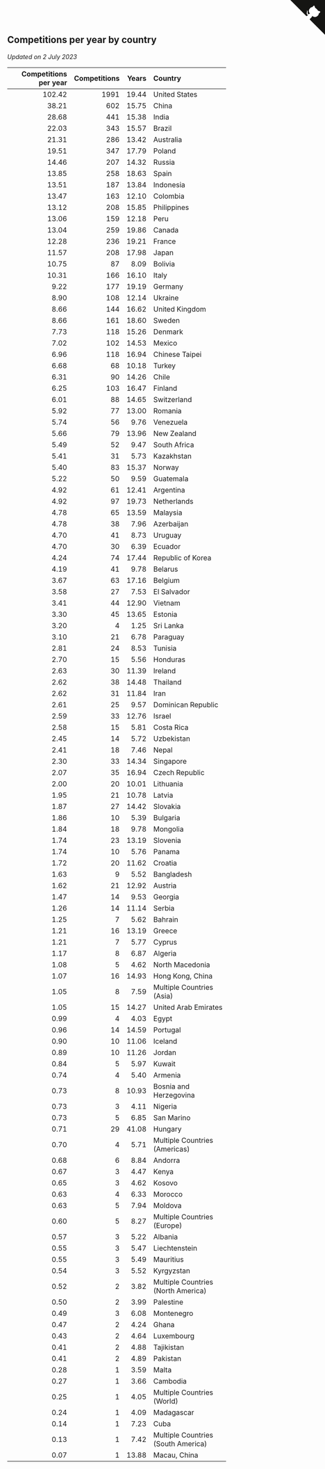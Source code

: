 ## Competitions per year by country

*Updated on  2 July 2023*

| Competitions per year | Competitions | Years | Country |
| ---: | ---: | ---: | :--- |
| 102.42 | 1991 | 19.44 | United States |
| 38.21 | 602 | 15.75 | China |
| 28.68 | 441 | 15.38 | India |
| 22.03 | 343 | 15.57 | Brazil |
| 21.31 | 286 | 13.42 | Australia |
| 19.51 | 347 | 17.79 | Poland |
| 14.46 | 207 | 14.32 | Russia |
| 13.85 | 258 | 18.63 | Spain |
| 13.51 | 187 | 13.84 | Indonesia |
| 13.47 | 163 | 12.10 | Colombia |
| 13.12 | 208 | 15.85 | Philippines |
| 13.06 | 159 | 12.18 | Peru |
| 13.04 | 259 | 19.86 | Canada |
| 12.28 | 236 | 19.21 | France |
| 11.57 | 208 | 17.98 | Japan |
| 10.75 | 87 | 8.09 | Bolivia |
| 10.31 | 166 | 16.10 | Italy |
| 9.22 | 177 | 19.19 | Germany |
| 8.90 | 108 | 12.14 | Ukraine |
| 8.66 | 144 | 16.62 | United Kingdom |
| 8.66 | 161 | 18.60 | Sweden |
| 7.73 | 118 | 15.26 | Denmark |
| 7.02 | 102 | 14.53 | Mexico |
| 6.96 | 118 | 16.94 | Chinese Taipei |
| 6.68 | 68 | 10.18 | Turkey |
| 6.31 | 90 | 14.26 | Chile |
| 6.25 | 103 | 16.47 | Finland |
| 6.01 | 88 | 14.65 | Switzerland |
| 5.92 | 77 | 13.00 | Romania |
| 5.74 | 56 | 9.76 | Venezuela |
| 5.66 | 79 | 13.96 | New Zealand |
| 5.49 | 52 | 9.47 | South Africa |
| 5.41 | 31 | 5.73 | Kazakhstan |
| 5.40 | 83 | 15.37 | Norway |
| 5.22 | 50 | 9.59 | Guatemala |
| 4.92 | 61 | 12.41 | Argentina |
| 4.92 | 97 | 19.73 | Netherlands |
| 4.78 | 65 | 13.59 | Malaysia |
| 4.78 | 38 | 7.96 | Azerbaijan |
| 4.70 | 41 | 8.73 | Uruguay |
| 4.70 | 30 | 6.39 | Ecuador |
| 4.24 | 74 | 17.44 | Republic of Korea |
| 4.19 | 41 | 9.78 | Belarus |
| 3.67 | 63 | 17.16 | Belgium |
| 3.58 | 27 | 7.53 | El Salvador |
| 3.41 | 44 | 12.90 | Vietnam |
| 3.30 | 45 | 13.65 | Estonia |
| 3.20 | 4 | 1.25 | Sri Lanka |
| 3.10 | 21 | 6.78 | Paraguay |
| 2.81 | 24 | 8.53 | Tunisia |
| 2.70 | 15 | 5.56 | Honduras |
| 2.63 | 30 | 11.39 | Ireland |
| 2.62 | 38 | 14.48 | Thailand |
| 2.62 | 31 | 11.84 | Iran |
| 2.61 | 25 | 9.57 | Dominican Republic |
| 2.59 | 33 | 12.76 | Israel |
| 2.58 | 15 | 5.81 | Costa Rica |
| 2.45 | 14 | 5.72 | Uzbekistan |
| 2.41 | 18 | 7.46 | Nepal |
| 2.30 | 33 | 14.34 | Singapore |
| 2.07 | 35 | 16.94 | Czech Republic |
| 2.00 | 20 | 10.01 | Lithuania |
| 1.95 | 21 | 10.78 | Latvia |
| 1.87 | 27 | 14.42 | Slovakia |
| 1.86 | 10 | 5.39 | Bulgaria |
| 1.84 | 18 | 9.78 | Mongolia |
| 1.74 | 23 | 13.19 | Slovenia |
| 1.74 | 10 | 5.76 | Panama |
| 1.72 | 20 | 11.62 | Croatia |
| 1.63 | 9 | 5.52 | Bangladesh |
| 1.62 | 21 | 12.92 | Austria |
| 1.47 | 14 | 9.53 | Georgia |
| 1.26 | 14 | 11.14 | Serbia |
| 1.25 | 7 | 5.62 | Bahrain |
| 1.21 | 16 | 13.19 | Greece |
| 1.21 | 7 | 5.77 | Cyprus |
| 1.17 | 8 | 6.87 | Algeria |
| 1.08 | 5 | 4.62 | North Macedonia |
| 1.07 | 16 | 14.93 | Hong Kong, China |
| 1.05 | 8 | 7.59 | Multiple Countries (Asia) |
| 1.05 | 15 | 14.27 | United Arab Emirates |
| 0.99 | 4 | 4.03 | Egypt |
| 0.96 | 14 | 14.59 | Portugal |
| 0.90 | 10 | 11.06 | Iceland |
| 0.89 | 10 | 11.26 | Jordan |
| 0.84 | 5 | 5.97 | Kuwait |
| 0.74 | 4 | 5.40 | Armenia |
| 0.73 | 8 | 10.93 | Bosnia and Herzegovina |
| 0.73 | 3 | 4.11 | Nigeria |
| 0.73 | 5 | 6.85 | San Marino |
| 0.71 | 29 | 41.08 | Hungary |
| 0.70 | 4 | 5.71 | Multiple Countries (Americas) |
| 0.68 | 6 | 8.84 | Andorra |
| 0.67 | 3 | 4.47 | Kenya |
| 0.65 | 3 | 4.62 | Kosovo |
| 0.63 | 4 | 6.33 | Morocco |
| 0.63 | 5 | 7.94 | Moldova |
| 0.60 | 5 | 8.27 | Multiple Countries (Europe) |
| 0.57 | 3 | 5.22 | Albania |
| 0.55 | 3 | 5.47 | Liechtenstein |
| 0.55 | 3 | 5.49 | Mauritius |
| 0.54 | 3 | 5.52 | Kyrgyzstan |
| 0.52 | 2 | 3.82 | Multiple Countries (North America) |
| 0.50 | 2 | 3.99 | Palestine |
| 0.49 | 3 | 6.08 | Montenegro |
| 0.47 | 2 | 4.24 | Ghana |
| 0.43 | 2 | 4.64 | Luxembourg |
| 0.41 | 2 | 4.88 | Tajikistan |
| 0.41 | 2 | 4.89 | Pakistan |
| 0.28 | 1 | 3.59 | Malta |
| 0.27 | 1 | 3.66 | Cambodia |
| 0.25 | 1 | 4.05 | Multiple Countries (World) |
| 0.24 | 1 | 4.09 | Madagascar |
| 0.14 | 1 | 7.23 | Cuba |
| 0.13 | 1 | 7.42 | Multiple Countries (South America) |
| 0.07 | 1 | 13.88 | Macau, China |


<a href="https://github.com/jonatanklosko/wca_statistics" class="github-corner" aria-label="View source on Github"><svg width="80" height="80" viewBox="0 0 250 250" style="fill:#151513; color:#fff; position: absolute; top: 0; border: 0; right: 0;" aria-hidden="true"><path d="M0,0 L115,115 L130,115 L142,142 L250,250 L250,0 Z"></path><path d="M128.3,109.0 C113.8,99.7 119.0,89.6 119.0,89.6 C122.0,82.7 120.5,78.6 120.5,78.6 C119.2,72.0 123.4,76.3 123.4,76.3 C127.3,80.9 125.5,87.3 125.5,87.3 C122.9,97.6 130.6,101.9 134.4,103.2" fill="currentColor" style="transform-origin: 130px 106px;" class="octo-arm"></path><path d="M115.0,115.0 C114.9,115.1 118.7,116.5 119.8,115.4 L133.7,101.6 C136.9,99.2 139.9,98.4 142.2,98.6 C133.8,88.0 127.5,74.4 143.8,58.0 C148.5,53.4 154.0,51.2 159.7,51.0 C160.3,49.4 163.2,43.6 171.4,40.1 C171.4,40.1 176.1,42.5 178.8,56.2 C183.1,58.6 187.2,61.8 190.9,65.4 C194.5,69.0 197.7,73.2 200.1,77.6 C213.8,80.2 216.3,84.9 216.3,84.9 C212.7,93.1 206.9,96.0 205.4,96.6 C205.1,102.4 203.0,107.8 198.3,112.5 C181.9,128.9 168.3,122.5 157.7,114.1 C157.9,116.9 156.7,120.9 152.7,124.9 L141.0,136.5 C139.8,137.7 141.6,141.9 141.8,141.8 Z" fill="currentColor" class="octo-body"></path></svg></a><style>.github-corner:hover .octo-arm{animation:octocat-wave 560ms ease-in-out}@keyframes octocat-wave{0%,100%{transform:rotate(0)}20%,60%{transform:rotate(-25deg)}40%,80%{transform:rotate(10deg)}}@media (max-width:500px){.github-corner:hover .octo-arm{animation:none}.github-corner .octo-arm{animation:octocat-wave 560ms ease-in-out}}</style>
